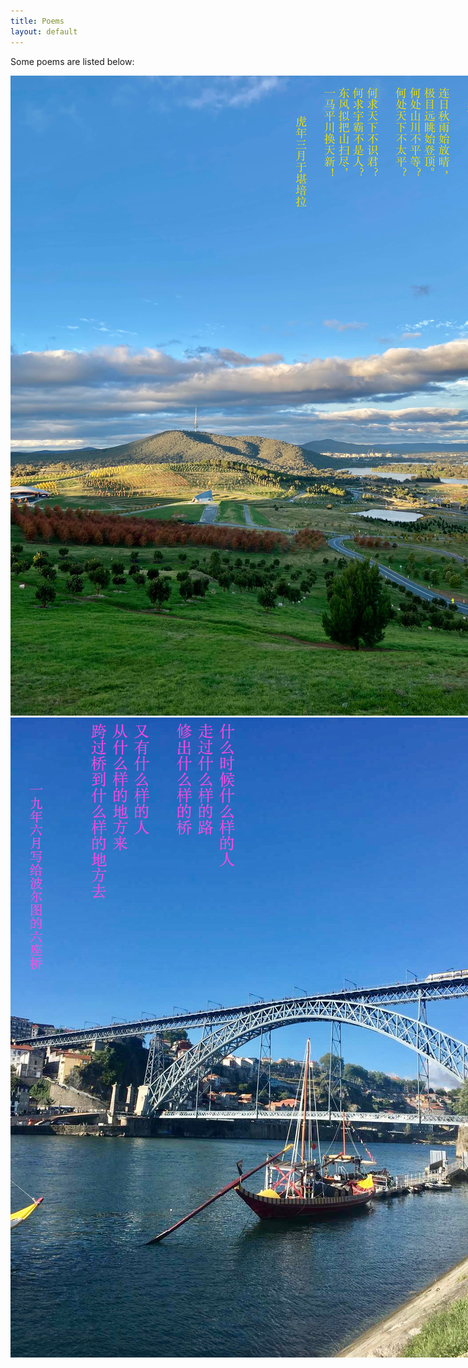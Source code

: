```yaml
---
title: Poems
layout: default
---
```


Some poems are listed below: 

<div class="card" style="width: 50rem;"> 
<img src="figs/p1.jpg" alt="" class="img-responsive"> 
<img src="figs/p2.jpg" alt="" class="img-responsive"> 
<img src="figs/p3.jpg" alt="" class="img-responsive"> 
</div>
